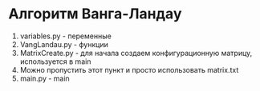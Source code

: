 # Алгоритм Ванга-Ландау

1. variables.py - переменные
2. VangLandau.py - функции
3. MatrixCreate.py - для начала создаем конфигурационную матрицу, используется в main
3. Можно пропустить этот пункт и просто использовать matrix.txt
5. main.py - main
